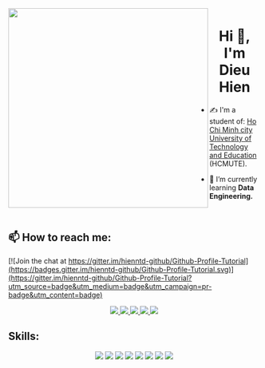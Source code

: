 <img align="left" width="400" src="https://github.githubassets.com/images/modules/profile/profile-first-repo.svg">
<h1 align="center">Hi 👋, I'm Dieu Hien</h1>



- ✍ I'm a student of: [Ho Chi Minh city University of Technology and Education](https://hcmute.edu.vn) (HCMUTE).

- 🌱 I’m currently learning **Data Engineering.**

<br />

## 📫 How to reach me:

[![Join the chat at https://gitter.im/hienntd-github/Github-Profile-Tutorial](https://badges.gitter.im/hienntd-github/Github-Profile-Tutorial.svg)](https://gitter.im/hienntd-github/Github-Profile-Tutorial?utm_source=badge&utm_medium=badge&utm_campaign=pr-badge&utm_content=badge)

<p align="center">
  <a href="https://www.linkedin.com/in/hien-ntd" alt="Linkedin">
    <img src="https://img.icons8.com/fluent/48/000000/linkedin.png"/>
  </a>
  <a href="https://www.facebook.com/ntdh.3122" alt="Facebook">
    <img src="https://img.icons8.com/fluent/48/000000/facebook-new.png" target="_blank" />
  </a> 
  <a href="https://github.com/hienntd-github" alt="Github">
    <img src="https://img.icons8.com/fluent/48/000000/github.png"/>
  </a> 
  
  <a href="https://www.kaggle.com/nguyenhuynhminhtien" alt="Kaggle" target="_blank" >
    <img src="https://img.icons8.com/windows/48/000000/kaggle.png"/>
  </a>
  <a href="mailto:hienntd.02@gmail.com" alt="Email">
    <img src="https://img.icons8.com/fluent/48/000000/mailing.png"/>
  </a>
</p>

## Skills:
<p align="center">
  <img src="https://img.icons8.com/color/48/000000/microsoft-sql-server.png"/>
  <img src="https://img.icons8.com/color/48/null/hadoop-distributed-file-system.png"/>
  <img src="https://img.icons8.com/color/48/000000/mongodb.png"/>
  <img src="https://img.icons8.com/color/48/000000/git.png"/>
  <img src="https://img.icons8.com/color/48/000000/github-2.png"/>
  <img src="https://img.icons8.com/color/48/000000/visual-studio-code-2019.png"/>
  <img src="https://img.icons8.com/color/48/null/spring-logo.png"/>
  <img src="https://img.icons8.com/color/48/null/linux--v1.png"/>
</p>

